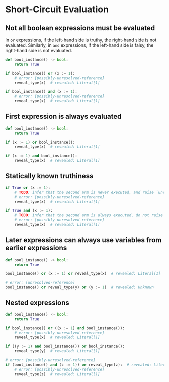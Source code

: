 # Short-Circuit Evaluation

## Not all boolean expressions must be evaluated

In `or` expressions, if the left-hand side is truthy, the right-hand side is not
evaluated. Similarly, in `and` expressions, if the left-hand side is falsy, the
right-hand side is not evaluated.

```py
def bool_instance() -> bool:
    return True

if bool_instance() or (x := 1):
    # error: [possibly-unresolved-reference]
    reveal_type(x)  # revealed: Literal[1]

if bool_instance() and (x := 1):
    # error: [possibly-unresolved-reference]
    reveal_type(x)  # revealed: Literal[1]
```

## First expression is always evaluated

```py
def bool_instance() -> bool:
    return True

if (x := 1) or bool_instance():
    reveal_type(x)  # revealed: Literal[1]

if (x := 1) and bool_instance():
    reveal_type(x)  # revealed: Literal[1]
```

## Statically known truthiness

```py
if True or (x := 1):
    # TODO: infer that the second arm is never executed, and raise `unresolved-reference`.
    # error: [possibly-unresolved-reference]
    reveal_type(x)  # revealed: Literal[1]

if True and (x := 1):
    # TODO: infer that the second arm is always executed, do not raise a diagnostic
    # error: [possibly-unresolved-reference]
    reveal_type(x)  # revealed: Literal[1]
```

## Later expressions can always use variables from earlier expressions

```py
def bool_instance() -> bool:
    return True

bool_instance() or (x := 1) or reveal_type(x)  # revealed: Literal[1]

# error: [unresolved-reference]
bool_instance() or reveal_type(y) or (y := 1)  # revealed: Unknown
```

## Nested expressions

```py
def bool_instance() -> bool:
    return True

if bool_instance() or ((x := 1) and bool_instance()):
    # error: [possibly-unresolved-reference]
    reveal_type(x)  # revealed: Literal[1]

if ((y := 1) and bool_instance()) or bool_instance():
    reveal_type(y)  # revealed: Literal[1]

# error: [possibly-unresolved-reference]
if (bool_instance() and (z := 1)) or reveal_type(z):  # revealed: Literal[1]
    # error: [possibly-unresolved-reference]
    reveal_type(z)  # revealed: Literal[1]
```

